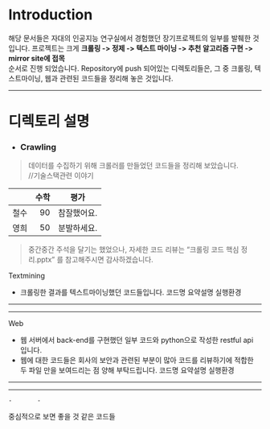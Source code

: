 
# Introduction
해당 문서들은 자대의 인공지능 연구실에서 경험했던 장기프로젝트의 일부를 발췌한 것입니다.
프로젝트는 크게 **크롤링 -> 정제 -> 텍스트 마이닝 -> 추천 알고리즘 구현 -> mirror site에 접목**  
순서로 진행 되었습니다.
Repository에 push 되어있는 디렉토리들은, 그 중 크롤링, 텍스트마이닝, 웹과 관련된 코드들을 정리해 놓은 것입니다.  

***

# 디렉토리 설명
+ ### Crawling  
> 데이터를 수집하기 위해 크롤러를 만들었던 코드들을 정리해 보았습니다.  
//기술스택관련 이야기

|                  | 수학                        | 평가              |  
|:--- | ---: | :---: |  
| 철수             | 90            | 참잘했어요. |  
| 영희           | 50            | 분발하세요. |
	
> 중간중간 주석을 달기는 했었으나, 자세한 코드 리뷰는 “크롤링 코드 핵심 정리.pptx” 를 참고해주시면 감사하겠습니다.  





Textmining
-	크롤링한 결과를 텍스트마이닝했던 코드들입니다.
코드명	요약설명	실행환경
-		-		-	
-		-		-	
Web
-	웹 서버에서 back-end를 구현했던 일부 코드와 python으로 작성한 restful api 입니다.
-	웹에 대한 코드들은 회사의 보안과 관련된 부분이 많아 코드를 리뷰하기에 적합한 두 파일 만을 보여드리는 점 양해 부탁드립니다.
코드명	요약설명	실행환경
-		-		-	
-		-		-	
	-		-	

중심적으로 보면 좋을 것 같은 코드들 
